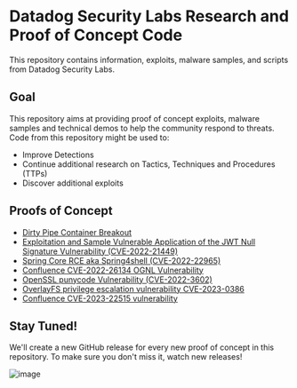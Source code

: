 Datadog Security Labs Research and Proof of Concept Code
===

This repository contains information, exploits, malware samples, and scripts from Datadog Security Labs.


## Goal

This repository aims at providing proof of concept exploits, malware samples and technical demos to help the community respond to threats. Code from this repository might be used to:

* Improve Detections
* Continue additional research on Tactics, Techniques and Procedures (TTPs)
* Discover additional exploits

## Proofs of Concept

- [Dirty Pipe Container Breakout](./proof-of-concept-exploits/dirtypipe-container-breakout/)
- [Exploitation and Sample Vulnerable Application of the JWT Null Signature Vulnerability (CVE-2022-21449)](./proof-of-concept-exploits/jwt-null-signature-vulnerable-app)
- [Spring Core RCE aka Spring4shell (CVE-2022-22965)](./proof-of-concept-exploits/spring4shell)
- [Confluence CVE-2022-26134 OGNL Vulnerability](./proof-of-concept-exploits/confluence-cve-2022-26134)
- [OpenSSL punycode Vulnerability (CVE-2022-3602)](./proof-of-concept-exploits/openssl-punycode-vulnerability)
- [OverlayFS privilege escalation vulnerability CVE-2023-0386](./proof-of-concept-exploits/overlayfs-cve-2023-0386/)
- [Confluence CVE-2023-22515 vulnerability](./proof-of-concept-exploits/confluence-cve-2023-22515/)

## Stay Tuned!

We'll create a new GitHub release for every new proof of concept in this repository. To make sure you don't miss it, watch new releases!

![image](https://user-images.githubusercontent.com/136675/165481082-5032369b-50dc-4d4a-b6de-8a8a2527fb04.png)
